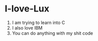 # I-love-Lux
1. I am trying to learn into C
2. I also love IBM
3. You can do anything with my shit code
